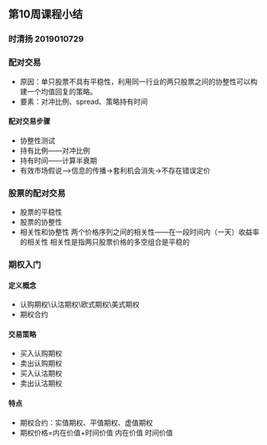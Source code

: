 ## 第10周课程小结
### 时清扬 2019010729
### 配对交易
+ 原因：单只股票不具有平稳性，利用同一行业的两只股票之间的协整性可以构建一个均值回复的策略。
+ 要素：对冲比例、spread、策略持有时间
#### 配对交易步骤
+ 协整性测试
+ 持有比例——对冲比例
+ 持有时间——计算半衰期
+  有效市场假说——>信息的传播->套利机会消失->不存在错误定价
### 股票的配对交易
+ 股票的平稳性
+ 股票的协整性
+ 相关性和协整性
两个价格序列之间的相关性——在一段时间内（一天）收益率的相关性
相关性是指两只股票价格的多空组合是平稳的
### 期权入门
#### 定义概念
+ 认购期权\认沽期权\欧式期权\美式期权
+ 期权合约
#### 交易策略
+ 买入认购期权
+ 卖出认购期权
+ 买入认沽期权
+ 卖出认沽期权
#### 特点
+ 期权合约：实值期权、平值期权、虚值期权
+ 期权价格=内在价值+时间价值
内在价值
时间价值
